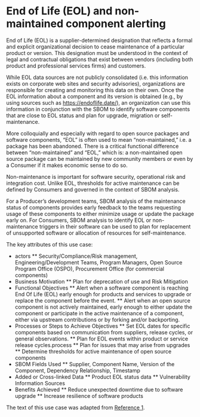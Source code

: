 # End of Life (EOL) and non-maintained component alerting 

End of Life (EOL) is a supplier-determined designation 
that reflects a formal and explicit organizational decision 
to cease maintenance of a particular product or version. 
This designation must be understood 
in the context of legal and contractual obligations 
that exist between vendors 
(including both product and professional services firms) and customers. 

While EOL data sources are not publicly consolidated 
(i.e. this information exists on corporate web sites 
and security advisories), organizations are responsible 
for creating and monitoring this data on their own. 
Once the EOL information about a component 
and its version is obtained (e.g., by using sources 
such as https://endoflife.date/), 
an organization can use this information in conjunction 
with the SBOM to identify software components 
that are close to EOL status and 
plan for upgrade, migration or self-maintenance.

More colloquially and especially with regard to open source packages 
and software components, 
“EOL” is often used to mean “non-maintained,” 
i.e. a package has been abandoned. 
There is a critical functional difference 
between “non-maintained” and “EOL,” 
which is: a non-maintained open source package can be 
maintained by new community members or 
even by a Consumer if it makes economic sense to do so.

Non-maintenance is important for software security, 
operational risk and integration cost. 
Unlike EOL, thresholds for active maintenance 
can be defined by Consumers and governed in the context of SBOM analysis. 

For a Producer’s development teams, 
SBOM analysis of the maintenance status of components 
provides early feedback to the teams requesting usage 
of these components to either minimize usage or update the package early on. 
For Consumers, SBOM analysis to identify EOL or non-maintenance triggers 
in their software can be used to plan for 
replacement of unsupported software or 
allocation of resources for self-maintenance.

The key attributes of this use case:

* actors
** Security/Compliance/Risk management, Engineering/Development Teams, Program Managers, Open Source Program Office (OSPO), Procurement Office (for commercial components)
* Business Motivation
** Plan for deprecation of use and Risk Mitigation
* Functional Objectives
** Alert when a software component is reaching End Of Life (EOL) early enough for products and services to upgrade or replace the component before the event.
** Alert when an open source component is not actively maintained, early enough to either update the component or participate in the active maintenance of a component, either via upstream contributions or by forking and/or backporting.
* Processes or Steps to Achieve Objectives
** Set EOL dates for specific components based on communication from suppliers, release cycles, or general observations.
** Plan for EOL events within product or service release cycles.process
** Plan for issues that may arise from upgrades
** Determine thresholds for active maintenance of open source components
* SBOM Fields Used
** Supplier, Component Name, Version of the Component,
Dependency Relationship, Timestamp
* Added or Cross-linked Data
** Product EOL status data
** Vulnerability Information Sources
* Benefits Achieved
** Reduce unexpected downtime due to software upgrade
** Increase resilience of software products



The text of this use case was adapted from [Reference 1](./README.md#references).